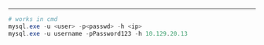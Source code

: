 -- -
```powershell
# works in cmd
mysql.exe -u <user> -p<passwd> -h <ip> 
mysql.exe -u username -pPassword123 -h 10.129.20.13
```